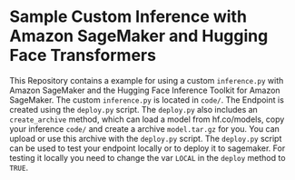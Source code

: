 # Sample Custom Inference with Amazon SageMaker and Hugging Face Transformers


This Repository contains a example for using a custom `inference.py` with Amazon SageMaker and the Hugging Face Inference Toolkit for Amazon SageMaker. 
The custom `inference.py` is located in `code/`. The Endpoint is created using the `deploy.py` script. 
The `deploy.py` also includes an `create_archive` method, which can load a model from hf.co/models, copy your inference `code/` and create a archive `model.tar.gz` for you. You can upload or use this archive with the `deploy.py` script. 
The `deploy.py` script can be used to test your endpoint locally or to deploy it to sagemaker. For testing it locally you need to change the var `LOCAL` in the `deploy` method to `TRUE`. 
